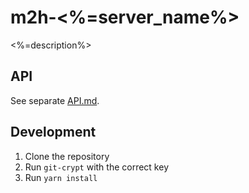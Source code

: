 # m2h-<%=server_name%>
<%=description%>

## API
See separate [API.md](API.md).

## Development
1. Clone the repository
2. Run `git-crypt` with the correct key
3. Run `yarn install`
